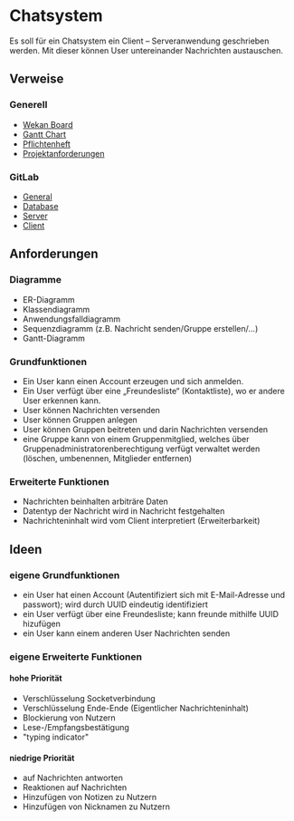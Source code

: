 # Chatsystem

Es soll für ein Chatsystem ein Client – Serveranwendung geschrieben werden. Mit dieser
können User untereinander Nachrichten austauschen.

## Verweise

### Generell

* [Wekan Board](<https://wekan.lgsit.de/b/Ey9toWzCXSSerdjuB/projekt-3-chatsystem>)
* [Gantt Chart](https://docs.google.com/spreadsheets/d/e/2PACX-1vTC0DLkoYmxA5_Yiwm0w857usjg7QYMmbXFCuoPP5qKv6U1duBaFtCWt_7MDkKb3OR_ossJ-aOjdv72/pubhtml?widget=false&headers=false&chrome=false)
* [Pflichtenheft](Pflichtenheft.docx)
* [Projektanforderungen](Projektanforderungen.pdf)

### GitLab

* [General](<https://gitlab.lgsit.de/projekt-3-chatsystem/general>)
* [Database](<https://gitlab.lgsit.de/projekt-3-chatsystem/database>)
* [Server](<https://gitlab.lgsit.de/projekt-3-chatsystem/server/>)
* [Client](<https://gitlab.lgsit.de/projekt-3-chatsystem/client/>)

## Anforderungen

### Diagramme

* ER-Diagramm
* Klassendiagramm
* Anwendungsfalldiagramm
* Sequenzdiagramm (z.B. Nachricht senden/Gruppe erstellen/...)
* Gantt-Diagramm

### Grundfunktionen

* Ein User kann einen Account erzeugen und sich anmelden.
* Ein User verfügt über eine „Freundesliste“ (Kontaktliste), wo er andere User erkennen kann.
* User können Nachrichten versenden
* User können Gruppen anlegen
* User können Gruppen beitreten und darin Nachrichten versenden
* eine Gruppe kann von einem Gruppenmitglied, welches über Gruppenadministratorenberechtigung verfügt verwaltet werden (löschen, umbenennen, Mitglieder entfernen)

### Erweiterte Funktionen

* Nachrichten beinhalten arbiträre Daten
* Datentyp der Nachricht wird in Nachricht festgehalten
* Nachrichteninhalt wird vom Client interpretiert (Erweiterbarkeit)

## Ideen

### eigene Grundfunktionen

* ein User hat einen Account (Autentifiziert sich mit E-Mail-Adresse und passwort); wird durch UUID eindeutig identifiziert
* ein User verfügt über eine Freundesliste; kann freunde mithilfe UUID hizufügen
* ein User kann einem anderen User Nachrichten senden

### eigene Erweiterte Funktionen

#### hohe Priorität

* Verschlüsselung Socketverbindung
* Verschlüsselung Ende-Ende (Eigentlicher Nachrichteninhalt)
* Blockierung von Nutzern
* Lese-/Empfangsbestätigung
* "typing indicator"

#### niedrige Priorität

* auf Nachrichten antworten
* Reaktionen auf Nachrichten
* Hinzufügen von Notizen zu Nutzern
* Hinzufügen von Nicknamen zu Nutzern
